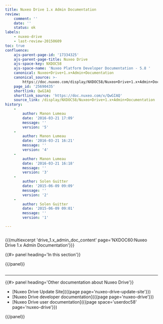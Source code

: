 ```yaml
---
title: Nuxeo Drive 1.x Admin Documentation
review:
    comment: ''
    date: ''
    status: ok
labels:
    - nuxeo-drive
    - last-review-20150609
toc: true
confluence:
    ajs-parent-page-id: '17334325'
    ajs-parent-page-title: Nuxeo Drive
    ajs-space-key: NXDOC58
    ajs-space-name: 'Nuxeo Platform Developer Documentation - 5.8 '
    canonical: Nuxeo+Drive+1.x+Admin+Documentation
    canonical_source: >-
        https://doc.nuxeo.com/display/NXDOC58/Nuxeo+Drive+1.x+Admin+Documentation
    page_id: '25690435'
    shortlink: QwGIAQ
    shortlink_source: 'https://doc.nuxeo.com/x/QwGIAQ'
    source_link: /display/NXDOC58/Nuxeo+Drive+1.x+Admin+Documentation
history:
    - 
        author: Manon Lumeau
        date: '2016-03-21 17:09'
        message: ''
        version: '5'
    - 
        author: Manon Lumeau
        date: '2016-03-21 16:21'
        message: ''
        version: '4'
    - 
        author: Manon Lumeau
        date: '2016-03-21 16:18'
        message: ''
        version: '3'
    - 
        author: Solen Guitter
        date: '2015-06-09 09:09'
        message: ''
        version: '2'
    - 
        author: Solen Guitter
        date: '2015-06-09 09:01'
        message: ''
        version: '1'

---
```

<div class="row"><div class="column medium-8">

{{{multiexcerpt 'drive_1.x_admin_doc_content' page='NXDOC60:Nuxeo Drive 1.x Admin Documentation'}}}

</div><div class="column medium-4">{{#> panel heading='In this section'}}

{{/panel}}</div></div>

* * *

<div class="row" data-equalizer data-equalize-on="medium"><div class="column medium-6">{{#> panel heading='Other documentation about Nuxeo Drive'}}

*   [Nuxeo Drive Update Site]({{page page='nuxeo-drive-update-site'}})
*   [Nuxeo Drive developer documentation]({{page page='nuxeo-drive'}})
*   [Nuxeo Drive user documentation]({{page space='userdoc58' page='nuxeo-drive'}})

{{/panel}}</div><div class="column medium-6">

&nbsp;

&nbsp;

</div></div>
